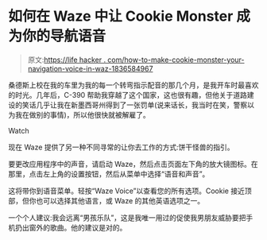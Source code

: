 # 如何在 Waze 中让 Cookie Monster 成为你的导航语音

> 原文:[https://life hacker . com/how-to-make-cookie-monster-your-navigation-voice-in-waz-1836584967](https://lifehacker.com/how-to-make-cookie-monster-your-navigation-voice-in-waz-1836584967)

桑德斯上校在我的车里为我的每一个转弯指示配音的那几个月，是我开车时最喜欢的时光。几年后，C-390 帮助我穿越了这个国家，这也很有趣，但他关于道路建设的笑话几乎让我在新墨西哥州得到了一张罚单(说来话长，我当时在笑，警察以为我在做别的事情)，所以他很快就被解雇了。

Watch

现在 Waze 提供了另一种不同寻常的让你去工作的方式:饼干怪兽的指引。

要更改应用程序中的声音，请启动 Waze，然后点击页面左下角的放大镜图标。在那里，点击左上角的设置按钮，然后从菜单中选择“语音和声音”。

这将带你到语音菜单。轻按“Waze Voice”以查看您的所有选项。Cookie 接近顶部，但你也可以选择其他语言，或 Waze 的其他英语选项之一。

一个个人建议:我会远离“男孩乐队”，这是我唯一用过的促使我男朋友威胁要把手机扔出窗外的歌曲。他的建议是对的。